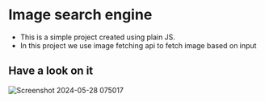 # Image search engine
- This is a simple project created using plain JS.
- In this project we use image fetching api to fetch image based on input

## Have a look on it
![Screenshot 2024-05-28 075017](https://github.com/jayminDarji2003/jayminDarji2003/assets/122532790/b988997e-8d64-4f35-901e-70378a333ee9)
